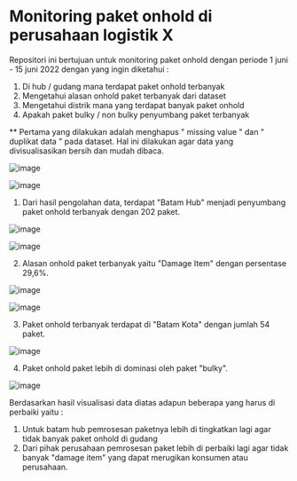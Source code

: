 # Monitoring paket onhold di perusahaan logistik X

Repositori ini bertujuan untuk monitoring paket onhold dengan periode 1 juni - 15 juni 2022 dengan yang ingin diketahui :
1. Di hub / gudang mana terdapat paket onhold terbanyak
2. Mengetahui alasan onhold paket terbanyak dari dataset
3. Mengetahui distrik mana yang terdapat banyak paket onhold
4. Apakah paket bulky / non bulky penyumbang paket terbanyak 



**  Pertama yang dilakukan adalah menghapus " missing value " dan " duplikat data " pada dataset. Hal ini dilakukan agar data yang divisualisasikan bersih dan mudah dibaca.

![image](https://user-images.githubusercontent.com/108322484/177123848-9556f5db-3220-46dd-b547-519020a2c174.png)

![image](https://user-images.githubusercontent.com/108322484/177123933-d79f9782-6607-45df-bd79-6a80e34d3e28.png)


1. Dari hasil pengolahan data, terdapat "Batam Hub" menjadi penyumbang paket onhold terbanyak dengan 202 paket.

![image](https://user-images.githubusercontent.com/108322484/177120919-48e85aae-8156-40bd-83b5-e0164d189a88.png)

![image](https://user-images.githubusercontent.com/108322484/177121045-2bb90a4f-82d0-4bc3-9cca-8cce38650c72.png)


2. Alasan onhold paket terbanyak yaitu "Damage Item" dengan persentase 29,6%.

![image](https://user-images.githubusercontent.com/108322484/177121556-6f538ee2-5417-461e-b16c-b3bfffc59089.png)

![image](https://user-images.githubusercontent.com/108322484/177121812-ba729c9b-e178-4f64-9857-82575937502b.png)


3. Paket onhold terbanyak terdapat di "Batam Kota" dengan jumlah 54 paket.

![image](https://user-images.githubusercontent.com/108322484/177122414-4f78a391-ab17-4b27-98e3-19f304b0c921.png)

4. Paket onhold paket lebih di dominasi oleh paket "bulky".

![image](https://user-images.githubusercontent.com/108322484/177122813-be36b578-4355-4126-901f-6dac80b29640.png)


Berdasarkan hasil visualisasi data diatas adapun beberapa yang harus di perbaiki yaitu :
1. Untuk batam hub pemrosesan paketnya lebih di tingkatkan lagi agar tidak banyak paket onhold di gudang
2. Dari pihak perusahaan pemrosesan paket lebih di perbaiki lagi agar tidak banyak "damage item" yang dapat merugikan konsumen atau perusahaan.
